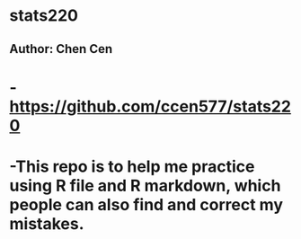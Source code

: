 # stats220
## Author: Chen Cen
# -https://github.com/ccen577/stats220
# -This repo is to help me practice using R file and R markdown, which people can also find and correct my mistakes.
